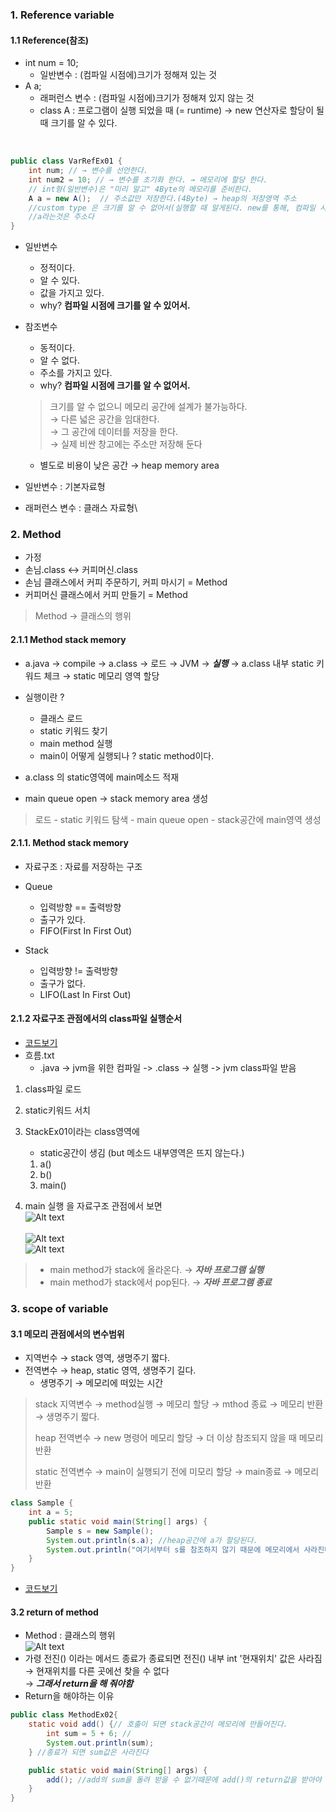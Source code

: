 ### 1. Reference variable

#### 1.1 Reference(참조)
- int num = 10;
    - 일반변수 : (컴파일 시점에)크기가 정해져 있는 것 
- A a; 
    - 래퍼런스 변수 : (컴파일 시점에)크기가 정해져 있지 않는 것
    - class A :  프로그램이 실행 되었을 때 (= runtime) → new 연산자로 할당이 될 때 크기를 알 수 있다.
<br/>
      
````java
public class VarRefEx01 {
    int num; // → 변수를 선언한다.
    int num2 = 10; // → 변수를 초기화 한다. → 메모리에 할당 한다.
    // int형(일반변수)은 "미리 알고" 4Byte의 메모리를 준비한다.
    A a = new A();  // 주소값만 저장한다.(4Byte) → heap의 저장영역 주소
    //custom type 은 크기를 알 수 없어서(실행할 때 알게된다. new를 통해, 컴파일 시점에는 모른다.)
    //a라는것은 주소다
}
````
- 일반변수 
  - 정적이다. 
  - 알 수 있다.
  - 값을 가지고 있다.
  - why? **컴파일 시점에 크기를 알 수 있어서.**
- 참조변수 
  - 동적이다.
  - 알 수 없다. 
  - 주소를 가지고 있다.
  - why? **컴파일 시점에 크기를 알 수 없어서.**
  > 크기를 알 수 없으니 메모리 공간에 설계가 불가능하다.<br/> 
  > → 다른 넓은 공간을 임대한다. <br/>
  > → 그 공간에 데이터를 저장을 한다. <br/>
  > → 실제 비싼 창고에는 주소만 저장해 둔다 <br/>
  - 별도로 비용이 낮은 공간 → heap memory area
  
- 일반변수 : 기본자료형
- 래퍼런스 변수 : 클래스 자료형\

### 2. Method
- 가정
- 손님.class ↔ 커피머신.class
- 손님 클래스에서 커피 주문하기, 커피 마시기 = Method
- 커피머신 클래스에서 커피 만들기 = Method
> Method → 클래스의 행위

#### 2.1.1 Method stack memory
- a.java → compile → a.class → 로드 → JVM → ***실행*** → a.class 내부 static 키워드 체크 → static 메모리 영역 할당
- 실행이란 ?
  - 클래스 로드
  - static 키워드 찾기
  - main method 실행
  - main이 어떻게 실행되나 ? static method이다.
  
- a.class 의 static영역에 main메소드 적재
- main queue open → stack memory area 생성
> 로드 - static 키워드 탐색 - main queue open - stack공간에 main영역 생성

#### 2.1.1. Method stack memory
- 자료구조 : 자료를 저장하는 구조
- Queue
  - 입력방향 == 출력방향
  - 출구가 있다.
  - FIFO(First In First Out)
  
- Stack
  - 입력방향 != 출력방향
  - 출구가 없다.
  - LIFO(Last In First Out)

#### 2.1.2 자료구조 관점에서의 class파일 실행순서
- [코드보기](https://github.com/GyeomFka/java-dare/blob/master/src/main/java/ch02/StackEx01.java)
 - 흐름.txt
   - .java -> jvm을 위한 컴파일 -> .class -> 실행 -> jvm class파일 받음
1) class파일 로드
2) static키워드 서치
3) StackEx01이라는 class영역에 
   - static공간이 생김 (but 메소드 내부영역은 뜨지 않는다.)
   1) a() 
   2) b()
   3) main()
   
4) main 실행 을 자료구조 관점에서 보면
   </br>![Alt text](../99_img/08_java.JPG)  
   </br>![Alt text](../99_img/07_java.JPG)
   </br>![Alt text](../99_img/09_java.png)   

 > * main method가 stack에 올라온다. → ***자바 프로그램 실행*** 
 > * main method가 stack에서 pop된다. → ***자바 프로그램 종료***


### 3. scope of variable
#### 3.1 메모리 관점에서의 변수범위
- 지역번수 → stack 영역, 생명주기 짧다.
- 전역변수 → heap, static 영역, 생명주기 길다.
    * 생명주기 → 메모리에 떠있는 시간
    
> stack 지역변수 → method실행 → 메모리 할당 → mthod 종료 → 메모리 반환 → 생명주기 짧다.
> 
> heap 전역변수 → new 명령어 메모리 할당 → 더 이상 참조되지 않을 때 메모리 반환
> 
> static 전역변수 → main이 실행되기 전에 미모리 할당 → main종료 → 메모리 반환

```java
class Sample {
    int a = 5;
    public static void main(String[] args) {
        Sample s = new Sample();
        System.out.println(s.a); //heap공간에 a가 할당된다.
        System.out.println("여기서부터 s를 참조하지 않기 때문에 메모리에서 사라진다.");
    }
}
```
- [코드보기](https://github.com/GyeomFka/java-dare/blob/master/src/main/java/ch02/StackEx02.java)

#### 3.2 return of method
- Method : 클래스의 행위
  </br>![Alt text](../99_img/10_java.png)
- 가령 전진() 이라는 메서드 종료가 종료되면 전진() 내부 int '현재위치' 값은 사라짐 
  </br>→ 현재위치를 다른 곳에선 찾을 수 없다
  </br>→ ***그래서 return을 해 줘야함***
- Return을 해야하는 이유  
```java
public class MethodEx02{ 
    static void add() {// 호출이 되면 stack공간이 메모리에 만들어진다.
        int sum = 5 + 6; //
        System.out.println(sum);
    } //종료가 되면 sum값은 사라진다

    public static void main(String[] args) {
        add(); //add의 sum을 돌려 받을 수 없기때문에 add()의 return값을 받아야 한다.
    }
}
```

